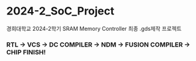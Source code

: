 # 2024-2_SoC_Project
경희대학교 2024-2학기 SRAM Memory Controller 최종 .gds제작 프로젝트
### RTL -> VCS -> DC COMPILER -> NDM -> FUSION COMPILER -> CHIP FINISH!
